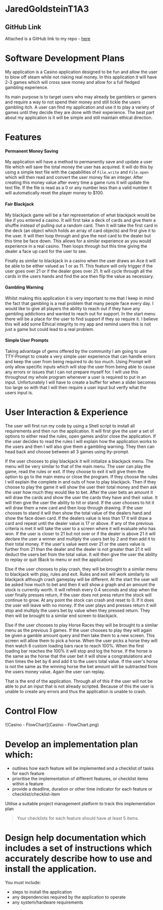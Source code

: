 # JaredGoldsteinT1A3

## GitHub Link
Attached is a GitHub link to my repo - [here](https://github.com/JaredGold/Casino)

# Software Development Plans
My application is a Casino application designed to be fun and allow the user to blow off steam while not risking real money. In this application it will have 2-3 games which will cross save money and allow for a full fledged gambling experience.

Its main purpose is to target users who may already be gamblers or gamers and require a way to not spend their money and still tickle the users gambling itch. A user can find my application and use it to play a variety of games until they decide they are done with their experience. The best part about my application is it will be simple and still maintain ethical direction.

# Features
#### Permanent Money Saving

My application will have a method to permanently save and update a user file which will save the total money the user has acquired. It will do this by using a simple text file with the capabilities of `File.write` and `File.open` which will then read and convert the user money file an integer. After creating this money value after every time a game runs it will update the text file. If the file is read as a 0 or any number less than a valid number it will automatically reset the player money to $100.



#### Fair Blackjack

My blackjack game will be a fair representation of what blackjack would be like if you entered a casino. It will first take a deck of cards and give them a shuffle instead of pulling out a random card. Then it will take the first card in the deck (an object which holds an array of card objects) and first give it to the user. It will then loop through and give the next card to the dealer but this time be face down. This allows for a similar experience as you would experience in a real casino. Then loops through but this time giving the dealer a face up card for the user to see.

Finally as similar to blackjack in a casino when the user draws an Ace it will be able to be either valued as 1 or as 11. This feature will only trigger if the user goes over 21 or if the dealer goes over 21. It will cycle through all the cards in the users hands and find the ace then flip the value as necessary. 



#### Gambling Warning

Whilst making this application it is very important to me that I keep in mind the fact that gambling is a real problem that many people face every day. I would like to give all players the ability to reach out if they have any gambling addictions and wanted to reach out for support. In the start menu there will be a place for the user to find support if they so require it. I believe this will add some Ethical integrity to my app and remind users this is not just a game but could lead to a real problem.



#### Simple User Prompts

Taking advantage of gems offered by the community I am going to use TTY-Prompt to create a very simple user experience that can handle errors and keep the user from being required to do too much. Using Prompt will only allow specific inputs which will stop the user from being able to cause any errors or issues that I can not prepare myself for. I will use this throughout my whole program whenever a user is required to put in an input. Unfortunately I will have to create a buffer for when a slider becomes too large so with that I will then require a user input but verify what the users input is.

# User Interaction & Experience
The user will first run my code by using a Shell script to install all requirements and then run the application. It will first give the user a set of options to either read the rules, open games and/or close the application. If the user decides to read the rules I will explain how the application works to the users and then I will also give them a gambling warning. They then can head back and choose between all 3 games using tty-prompt.

If the user chooses to play blackjack it will initialize a blackjack menu. The menu will be very similar to that of the main menu. The user can play the game, read the rules or exit. If they choose to exit it will give them the option to go to the main menu or close the program. If they choose the rules I will explain the complete in and outs of how to play blackjack. Then if they choose to play the game it will show the user their total money and then ask the user how much they would like to bet. After the user bets an amount it will draw the cards and show the user the cards they have and their value. It will then give the user the ability to hit or stand. If the user chooses to hit it will draw them a new card and then loop through drawing. If the user chooses to stand it will then show the total value of the dealers hand and show the face down card. If the dealers value is less than 17 it will draw a card and repeat until the dealer value is 17 or above. If any of the previous criteria is met it will take the user to a screen where it will evaluate who has won. If the user is closer to 21 but not over or if the dealer is above 21 it will declare the user a winner and multiply the users bet by 2 and then add it to their total money. If the user's value went over 21 or the users value is further from 21 than the dealer and the dealer is not greater than 21 it will deduct the users bet from the total value. It will then give the user the ability to replay or quit (Back to menu or exit the application)

Else if the user chooses to play crash, they will be brought to a similar menu to blackjack with play, rules and exit. Rules and exit will work similarly to blackjack although crash gameplay will be different. At the start the user will be asked how much to bet and then it will show a graph and an amount the stock is currently worth. It will refresh every 0.4 seconds and stop when the user finally presses return, if the user does not press return the stock will continue to grow. At any point the stock can crash and reset to 0. If it does the user will leave with no money. If the user plays and presses return it will stop and multiply the users bet by value when they pressed return. They then will be brought to a similar end screen to blackjack.

Else if the user chooses to play Horse Races they will be brought to a similar menu as the previous 3 games. If the user chooses to play they will again be given a gamble amount query and then take them to a new screen. This screen will allow them to pick a horse. When the user picks a horse they will then watch 6 custom loading bars race to reach 100%. When the first loading bar reaches the 100% it will stop and log the horse. If the horse is the same as the horse that the user bet it will show a congratulations and then times the bet by 6 and add it to the users total value. If the user's horse is not the same as the winning horse the bet amount will be subtracted from the users money value. Again the user can replay.

That is the end of the application. Through all of this if the user will not be able to put an input that is not already scripted. Because of this the user is unable to create any errors and thus the application is unable to crash.

# Control Flow
![Casino - FlowChart](Casino - FlowChart.png)

# Develop an implementation plan which:
- outlines how each feature will be implemented and a checklist of tasks for each feature
- prioritise the implementation of different features, or checklist items within a feature
- provide a deadline, duration or other time indicator for each feature or checklist/checklist-item

Utilise a suitable project management platform to track this implementation plan

> Your checklists for each feature should have at least 5 items.

# Design help documentation which includes a set of instructions which accurately describe how to use and install the application.
You must include:
- steps to install the application
- any dependencies required by the application to operate
- any system/hardware requirements